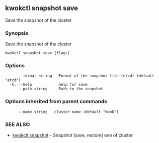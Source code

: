 ## kwokctl snapshot save

Save the snapshot of the cluster

### Synopsis

Save the snapshot of the cluster

```
kwokctl snapshot save [flags]
```

### Options

```
      --format string   Format of the snapshot file (etcd) (default "etcd")
  -h, --help            help for save
      --path string     Path to the snapshot
```

### Options inherited from parent commands

```
      --name string   cluster name (default "kwok")
```

### SEE ALSO

* [kwokctl snapshot](kwokctl_snapshot.md)	 - Snapshot [save, restore] one of cluster

